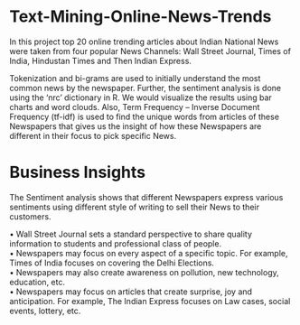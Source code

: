 # Text-Mining-Online-News-Trends

In this project top 20 online trending articles about Indian National News were taken from four popular News Channels: Wall Street Journal, Times of India, Hindustan Times and Then Indian Express.

Tokenization and bi-grams are used to initially understand the most common news by the newspaper. Further, the sentiment analysis is done using the ‘nrc’ dictionary in R. We would visualize the results using bar charts and word clouds. Also, Term Frequency – Inverse Document Frequency (tf-idf) is used to find the unique words from articles of these Newspapers that gives us the insight of how these Newspapers are different in their focus to pick specific News.

# Business Insights

The Sentiment analysis shows that different Newspapers express various sentiments using different style of writing to sell their News to their customers.

• Wall Street Journal sets a standard perspective to share quality information to students and professional class of people. <br>
• Newspapers may focus on every aspect of a specific topic. For example, Times of India focuses on covering the Delhi Elections. <br>
• Newspapers may also create awareness on pollution, new technology, education, etc. <br>
• Newspapers may focus on articles that create surprise, joy and anticipation. For example, The Indian Express focuses on Law cases, social events, lottery, etc.
